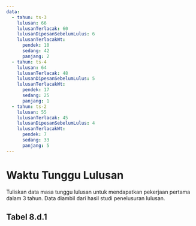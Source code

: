 ```yaml
---
data:
  - tahun: ts-3
    lulusan: 66
    lulusanTerlacak: 60
    lulusanDipesanSebelumLulus: 6
    lulusanTerlacakWt:
      pendek: 10
      sedang: 42
      panjang: 2
  - tahun: ts-4
    lulusan: 64
    lulusanTerlacak: 48
    lulusanDipesanSebelumLulus: 5
    lulusanTerlacakWt:
      pendek: 17
      sedang: 25
      panjang: 1
  - tahun: ts-2
    lulusan: 55
    lulusanTerlacak: 45
    lulusanDipesanSebelumLulus: 4
    lulusanTerlacakWt:
      pendek: 7
      sedang: 33
      panjang: 5
---
```


<script setup>
import { useData } from "vitepress"
import Tabel from '../components/tabel-8d1.vue'

const { frontmatter } = useData()
</script>

# Waktu Tunggu Lulusan

Tuliskan data masa tunggu lulusan untuk mendapatkan pekerjaan pertama dalam 3 tahun. Data diambil dari hasil studi penelusuran lulusan.

## Tabel 8.d.1

<Tabel :data="frontmatter.data" />
